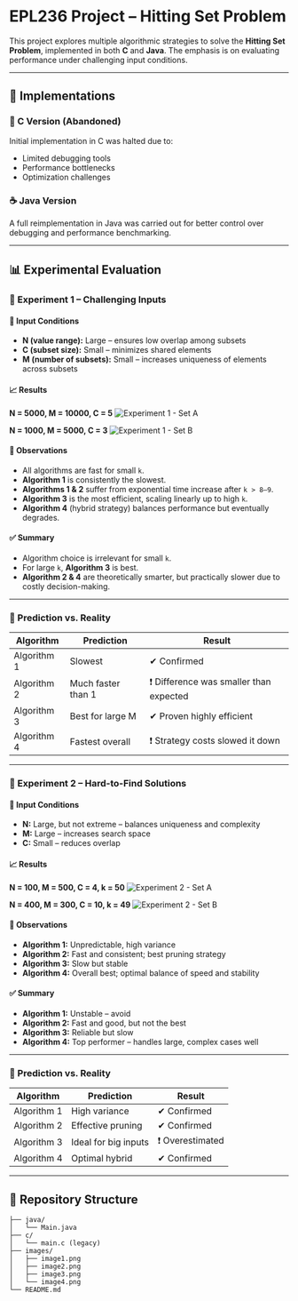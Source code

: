 # EPL236 Project – Hitting Set Problem

This project explores multiple algorithmic strategies to solve the **Hitting Set Problem**, implemented in both **C** and **Java**. The emphasis is on evaluating performance under challenging input conditions.

---

## 🔧 Implementations

### 🧵 C Version (Abandoned)
Initial implementation in C was halted due to:
- Limited debugging tools
- Performance bottlenecks
- Optimization challenges

### ☕ Java Version
A full reimplementation in Java was carried out for better control over debugging and performance benchmarking.

---

## 📊 Experimental Evaluation

### 🧪 Experiment 1 – Challenging Inputs

#### 🔢 Input Conditions
- **N (value range):** Large – ensures low overlap among subsets
- **C (subset size):** Small – minimizes shared elements
- **M (number of subsets):** Small – increases uniqueness of elements across subsets

#### 📈 Results

**N = 5000, M = 10000, C = 5**
![Experiment 1 - Set A](https://raw.githubusercontent.com/AntoniosKalattas/epl236project/main/images/image2.png)

**N = 1000, M = 5000, C = 3**
![Experiment 1 - Set B](https://raw.githubusercontent.com/AntoniosKalattas/epl236project/main/images/image1.png)

#### 🧠 Observations
- All algorithms are fast for small `k`.
- **Algorithm 1** is consistently the slowest.
- **Algorithms 1 & 2** suffer from exponential time increase after `k > 8–9`.
- **Algorithm 3** is the most efficient, scaling linearly up to high `k`.
- **Algorithm 4** (hybrid strategy) balances performance but eventually degrades.

#### ✅ Summary
- Algorithm choice is irrelevant for small `k`.
- For large `k`, **Algorithm 3** is best.
- **Algorithm 2 & 4** are theoretically smarter, but practically slower due to costly decision-making.

---

### 🔮 Prediction vs. Reality

| Algorithm | Prediction | Result |
|----------|------------|--------|
| Algorithm 1 | Slowest | ✔ Confirmed |
| Algorithm 2 | Much faster than 1 | ❗ Difference was smaller than expected |
| Algorithm 3 | Best for large M | ✔ Proven highly efficient |
| Algorithm 4 | Fastest overall | ❗ Strategy costs slowed it down |

---

### 🧪 Experiment 2 – Hard-to-Find Solutions

#### 🔢 Input Conditions
- **N:** Large, but not extreme – balances uniqueness and complexity
- **M:** Large – increases search space
- **C:** Small – reduces overlap

#### 📈 Results

**N = 100, M = 500, C = 4, k = 50**
![Experiment 2 - Set A](https://raw.githubusercontent.com/AntoniosKalattas/epl236project/main/images/image3.png)

**N = 400, M = 300, C = 10, k = 49**
![Experiment 2 - Set B](https://raw.githubusercontent.com/AntoniosKalattas/epl236project/main/images/image4.png)

#### 🧠 Observations
- **Algorithm 1:** Unpredictable, high variance
- **Algorithm 2:** Fast and consistent; best pruning strategy
- **Algorithm 3:** Slow but stable
- **Algorithm 4:** Overall best; optimal balance of speed and stability

#### ✅ Summary
- **Algorithm 1:** Unstable – avoid
- **Algorithm 2:** Fast and good, but not the best
- **Algorithm 3:** Reliable but slow
- **Algorithm 4:** Top performer – handles large, complex cases well

---

### 🔮 Prediction vs. Reality

| Algorithm | Prediction | Result |
|----------|------------|--------|
| Algorithm 1 | High variance | ✔ Confirmed |
| Algorithm 2 | Effective pruning | ✔ Confirmed |
| Algorithm 3 | Ideal for big inputs | ❗ Overestimated |
| Algorithm 4 | Optimal hybrid | ✔ Confirmed |

---

## 📁 Repository Structure

```plaintext
├── java/
│   └── Main.java
├── c/
│   └── main.c (legacy)
├── images/
│   ├── image1.png
│   ├── image2.png
│   ├── image3.png
│   └── image4.png
└── README.md

